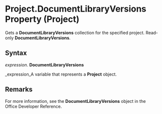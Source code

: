 
# Project.DocumentLibraryVersions Property (Project)

Gets a  **DocumentLibraryVersions** collection for the specified project. Read-only **DocumentLibraryVersions**.


## Syntax

 _expression_. **DocumentLibraryVersions**

 _expression_A variable that represents a  **Project** object.


## Remarks

For more information, see the  **DocumentLibraryVersions** object in the Office Developer Reference.

